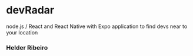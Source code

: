 # devRadar
node.js / React and React Native with Expo application to find devs near to your location



### Helder Ribeiro
